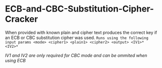 # ECB-and-CBC-Substitution-Cipher-Cracker
When provided with known plain and cipher text produces the correct key if an ECB or CBC substitution cipher was used.
`Runs using the following input params <mode> <cipher1> <plain1> <cipher2> <output> <IV1>* <IV2>*`
  
  *IV1 and IV2 are only required for CBC mode and can be ommited when using ECB*

